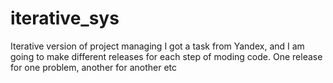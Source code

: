 # iterative_sys
Iterative version of project managing
I got a task from Yandex, and I am going to make different releases for each step of moding code. 
One release for one problem, another for another etc
